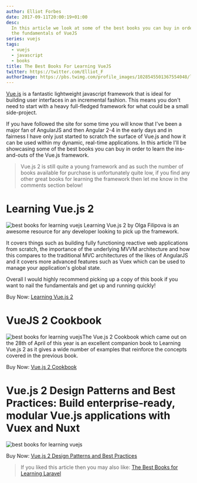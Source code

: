 ```yaml
---
author: Elliot Forbes
date: 2017-09-11T20:00:19+01:00
desc:
  In this article we look at some of the best books you can buy in order to nail
  the fundamentals of VueJS
series: vuejs
tags:
  - vuejs
  - javascript
  - books
title: The Best Books For Learning VueJS
twitter: https://twitter.com/Elliot_F
authorImage: https://pbs.twimg.com/profile_images/1028545501367554048/lzr43cQv_400x400.jpg
---
```


[Vue.js](https://vuejs.org/) is a fantastic lightweight javascript framework
that is ideal for building user interfaces in an incremental fashion. This means
you don't need to start with a heavy full-fledged framework for what could be a
small side-project.

If you have followed the site for some time you will know that I've been a major
fan of AngularJS and then Angular 2-4 in the early days and in fairness I have
only just started to scratch the surface of Vue.js and how it can be used within
my dynamic, real-time applications. In this article I'll be showcasing some of
the best books you can buy in order to learn the ins-and-outs of the Vue.js
framework.

> Vue.js 2 is still quite a young framework and as such the number of books
> available for purchase is unfortunately quite low, if you find any other great
> books for learning the framework then let me know in the comments section
> below!

# Learning Vue.js 2

<p><img src="https://s3-eu-west-1.amazonaws.com/images.tutorialedge.net/books/learning-vuejs-2.jpg" alt="best books for learning vuejs" class="book-img" /> Learning Vue.js 2 by Olga Filipova is an awesome resource for any developer looking to pick up the framework.</p>

It covers things such as building fully functioning reactive web applications
from scratch, the importance of the underlying MVVM architecture and how this
compares to the traditional MVC architectures of the likes of AngularJS and it
covers more advanced features such as Vuex which can be used to manage your
application's global state.

Overall I would highly recommend picking up a copy of this book if you want to
nail the fundamentals and get up and running quickly!

<div class="amazon-link">Buy Now: <a href="http://amzn.to/2f5pOfP">Learning Vue.js 2</a></div>

# VueJS 2 Cookbook

<p><img src="https://s3-eu-west-1.amazonaws.com/images.tutorialedge.net/books/vuejs-cookbook.jpg" alt="best books for learning vuejs" class="book-img" />The Vue.js 2 Cookbook which came out on the 28th of April of this year is an excellent companion book to Learning Vue.js 2 as it gives a wide number of examples that reinforce the concepts covered in the previous book.</p>

<div class="amazon-link">Buy Now: <a href="http://amzn.to/2y4o232">Vue.js 2 Cookbook</a></div>

# Vue.js 2 Design Patterns and Best Practices: Build enterprise-ready, modular Vue.js applications with Vuex and Nuxt

<p><img src="https://s3-eu-west-1.amazonaws.com/images.tutorialedge.net/books/vuejs-design-patterns-best-practices.jpg" alt="best books for learning vuejs" class="book-img" /></p>

<div class="amazon-link">Buy Now: <a href="https://amzn.to/2MbLpPg">Vue.js 2 Design Patterns and Best Practices</a></div>

> If you liked this article then you may also like:
> [The Best Books for Learning Laravel](/php/laravel/best-books-learning-laravel/)
